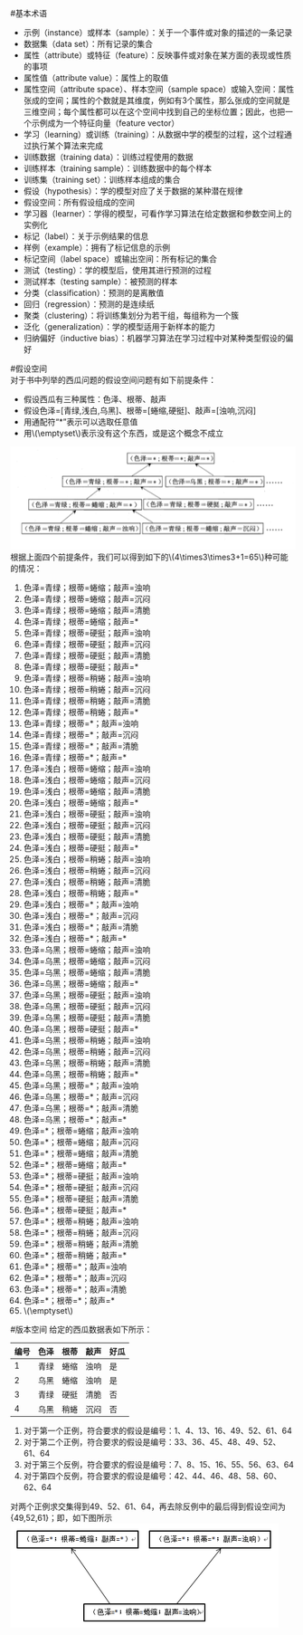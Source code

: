 #基本术语
- 示例（instance）或样本（sample）：关于一个事件或对象的描述的一条记录
- 数据集（data set）：所有记录的集合
- 属性（attribute）或特征（feature）：反映事件或对象在某方面的表现或性质的事项
- 属性值（attribute value）：属性上的取值
- 属性空间（attribute space）、样本空间（sample space）或输入空间：属性张成的空间；属性的个数就是其维度，例如有3个属性，那么张成的空间就是三维空间；每个属性都可以在这个空间中找到自己的坐标位置；因此，也把一个示例成为一个特征向量（feature vector）
- 学习（learning）或训练（training）：从数据中学的模型的过程，这个过程通过执行某个算法来完成
- 训练数据（training data）：训练过程使用的数据
- 训练样本（training sample）：训练数据中的每个样本
- 训练集（training set）：训练样本组成的集合
- 假设（hypothesis）：学的模型对应了关于数据的某种潜在规律
- 假设空间：所有假设组成的空间
- 学习器（learner）：学得的模型，可看作学习算法在给定数据和参数空间上的实例化
- 标记（label）：关于示例结果的信息
- 样例（example）：拥有了标记信息的示例
- 标记空间（label space）或输出空间：所有标记的集合
- 测试（testing）：学的模型后，使用其进行预测的过程
- 测试样本（testing sample）：被预测的样本
- 分类（classification）：预测的是离散值
- 回归（regression）：预测的是连续纸
- 聚类（clustering）：将训练集划分为若干组，每组称为一个簇
- 泛化（generalization）：学的模型适用于新样本的能力
- 归纳偏好（inductive bias）：机器学习算法在学习过程中对某种类型假设的偏好

#假设空间  
对于书中列举的西瓜问题的假设空间问题有如下前提条件： 
 
- 假设西瓜有三种属性：色泽、根蒂、敲声 
- 假设色泽=[青绿,浅白,乌黑]、根蒂=[蜷缩,硬挺]、敲声=[浊响,沉闷]  
- 用通配符“*”表示可以选取任意值  
- 用\\(\emptyset\\)表示没有这个东西，或是这个概念不成立  

![西瓜问题的假设空间](https://github.com/cjing9017/Machine-Learning-Notes/blob/master/Picture/1.PNG)  
根据上面四个前提条件，我们可以得到如下的\\(4\times3\times3+1=65\\)种可能的情况：  

1. 色泽=青绿；根蒂=蜷缩；敲声=浊响
2. 色泽=青绿；根蒂=蜷缩；敲声=沉闷
3. 色泽=青绿；根蒂=蜷缩；敲声=清脆
4. 色泽=青绿；根蒂=蜷缩；敲声=\*
5. 色泽=青绿；根蒂=硬挺；敲声=浊响
6. 色泽=青绿；根蒂=硬挺；敲声=沉闷
7. 色泽=青绿；根蒂=硬挺；敲声=清脆
8. 色泽=青绿；根蒂=硬挺；敲声=\*
9. 色泽=青绿；根蒂=稍蜷；敲声=浊响
10. 色泽=青绿；根蒂=稍蜷；敲声=沉闷
11. 色泽=青绿；根蒂=稍蜷；敲声=清脆
12. 色泽=青绿；根蒂=稍蜷；敲声=\*
13. 色泽=青绿；根蒂=\*；敲声=浊响
14. 色泽=青绿；根蒂=\*；敲声=沉闷
15. 色泽=青绿；根蒂=\*；敲声=清脆
16. 色泽=青绿；根蒂=\*；敲声=\*
17. 色泽=浅白；根蒂=蜷缩；敲声=浊响
18. 色泽=浅白；根蒂=蜷缩；敲声=沉闷
19. 色泽=浅白；根蒂=蜷缩；敲声=清脆
20. 色泽=浅白；根蒂=蜷缩；敲声=\*
21. 色泽=浅白；根蒂=硬挺；敲声=浊响
22. 色泽=浅白；根蒂=硬挺；敲声=沉闷
23. 色泽=浅白；根蒂=硬挺；敲声=清脆
24. 色泽=浅白；根蒂=硬挺；敲声=\*
25. 色泽=浅白；根蒂=稍蜷；敲声=浊响
26. 色泽=浅白；根蒂=稍蜷；敲声=沉闷
27. 色泽=浅白；根蒂=稍蜷；敲声=清脆
28. 色泽=浅白；根蒂=稍蜷；敲声=\*
29. 色泽=浅白；根蒂=\*；敲声=浊响
30. 色泽=浅白；根蒂=\*；敲声=沉闷
31. 色泽=浅白；根蒂=\*；敲声=清脆
32. 色泽=浅白；根蒂=\*；敲声=\*
33. 色泽=乌黑；根蒂=蜷缩；敲声=浊响
34. 色泽=乌黑；根蒂=蜷缩；敲声=沉闷
35. 色泽=乌黑；根蒂=蜷缩；敲声=清脆
36. 色泽=乌黑；根蒂=蜷缩；敲声=\*
37. 色泽=乌黑；根蒂=硬挺；敲声=浊响
38. 色泽=乌黑；根蒂=硬挺；敲声=沉闷
39. 色泽=乌黑；根蒂=硬挺；敲声=清脆
40. 色泽=乌黑；根蒂=硬挺；敲声=\*
41. 色泽=乌黑；根蒂=稍蜷；敲声=浊响
42. 色泽=乌黑；根蒂=稍蜷；敲声=沉闷
43. 色泽=乌黑；根蒂=稍蜷；敲声=清脆
44. 色泽=乌黑；根蒂=稍蜷；敲声=\*
45. 色泽=乌黑；根蒂=\*；敲声=浊响
46. 色泽=乌黑；根蒂=\*；敲声=沉闷
47. 色泽=乌黑；根蒂=\*；敲声=清脆
48. 色泽=乌黑；根蒂=\*；敲声=\*
49. 色泽=\*；根蒂=蜷缩；敲声=浊响
50. 色泽=\*；根蒂=蜷缩；敲声=沉闷
51. 色泽=\*；根蒂=蜷缩；敲声=清脆
52. 色泽=\*；根蒂=蜷缩；敲声=\*
53. 色泽=\*；根蒂=硬挺；敲声=浊响
54. 色泽=\*；根蒂=硬挺；敲声=沉闷
55. 色泽=\*；根蒂=硬挺；敲声=清脆
56. 色泽=\*；根蒂=硬挺；敲声=\*
57. 色泽=*；根蒂=稍蜷；敲声=浊响
58. 色泽=*；根蒂=稍蜷；敲声=沉闷
59. 色泽=*；根蒂=稍蜷；敲声=清脆
60. 色泽=\*；根蒂=稍蜷；敲声=\*
61. 色泽=\*；根蒂=\*；敲声=浊响
62. 色泽=\*；根蒂=\*；敲声=沉闷
63. 色泽=\*；根蒂=\*；敲声=清脆
64. 色泽=\*；根蒂=\*；敲声=\*
65. \\(\emptyset\\)

#版本空间
给定的西瓜数据表如下所示：  

| 编号 | 色泽 | 根蒂 | 敲声 | 好瓜 |
| ------ | ------ | ------ | ------ | ------ |
| 1 | 青绿 | 蜷缩 | 浊响 | 是 |
| 2 | 乌黑 | 蜷缩 | 浊响 | 是 |
| 3 | 青绿 | 硬挺 | 清脆 | 否 |
| 4 | 乌黑 | 稍蜷 | 沉闷 | 否 |  

1. 对于第一个正例，符合要求的假设是编号：1、4、13、16、49、52、61、64
2. 对于第二个正例，符合要求的假设是编号：33、36、45、48、49、52、61、64
3. 对于第三个反例，符合要求的假设是编号：7、8、15、16、55、56、63、64
4. 对于第四个反例，符合要求的假设是编号：42、44、46、48、58、60、62、64

对两个正例求交集得到49、52、61、64，再去除反例中的最后得到假设空间为{49,52,61}；即，如下图所示  
![西瓜问题的版本空间](https://github.com/cjing9017/Machine-Learning-Notes/blob/master/Picture/2.PNG) 

